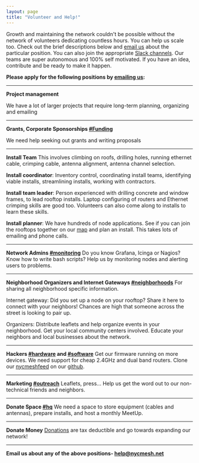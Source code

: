 ```yaml
---
layout: page
title: "Volunteer and Help!"
---
```


Growth and maintaining the network couldn't be possible without the network of volunteers dedicating countless hours. You can help us scale too. Check out the brief descriptions below and [email us](mailto:help@nycmesh.net) about the particular position. You can also join the appropriate [Slack channels](https://slack.nycmesh.net). Our teams are super autonomous and 100% self motivated. If you have an idea, contribute and be ready to make it happen.

**Please apply for the following positions by [emailing us](mailto:help@nycmesh.net):**

***

**Project management**

We have a lot of larger projects that require long-term planning, organizing and emailing

***
**Grants, Corporate Sponsorships [#Funding](https://nycmesh.slack.com/messages/funding)**

We need help seeking out grants and writing proposals

***

**Install Team**
This involves climbing on roofs, drilling holes, running ethernet cable, crimping cable, antenna alignment, antenna channel selection. 

**Install coordinator**: Inventory control, coordinating install teams, identifying viable installs, streamlining installs, working with contractors.

**Install team leader**: Person experienced with drilling concrete and window frames, to lead rooftop installs. Laptop configuring of routers and Ethernet crimping skills are good too. Volunteers can also come along to installs to learn these skills.

**Install planner**: We have hundreds of node applications. See if you can join the rooftops together on our [map](https://nycmesh.net/map/) and plan an install. This takes lots of emailing and phone calls.

***

**Network Admins [#monitoring](https://nycmesh.slack.com/messages/monitoring)**
Do you know Grafana, Icinga or Nagios? Know how to write bash scripts? Help us by monitoring nodes and alerting users to problems. 

***

**Neighborhood Organizers and Internet Gateways [#neighborhoods](https://nycmesh.slack.com/messages/neighborhoods)**
For sharing all neighborhood specific information.  

Internet gateway: Did you set up a node on your rooftop? Share it here to connect with your neighbors! Chances are high that someone across the street is looking to pair up.  

Organizers: Distribute leaflets and help organize events in your neighborhood. Get your local community centers involved. Educate your neighbors and local businesses about the network.

***

**Hackers [#hardware](https://nycmesh.slack.com/messages/hardware) and [#software](https://nycmesh.slack.com/messages/software-firmware)**
Get our firmware running on more devices. We need support for cheap 2.4GHz and dual band routers. Clone our [nycmeshfeed](https://github.com/nycmeshnet/nycmeshfeed) on our [github](https://github.com/nycmeshnet).

***

**Marketing [#outreach](https://nycmesh.slack.com/messages/outreach)** 
Leaflets, press... Help us get the word out to our non-technical friends and neighbors. 

***

**Donate Space [#hq](https://nycmesh.slack.com/messages/hq)**
We need a space to store equipment (cables and antennas), prepare installs, and host a monthly MeetUp.

***

**Donate Money**
[Donations](https://nycmesh.net/donate/) are tax deductible and go towards expanding our network!

***

**Email us about any of the above positions- [help@nycmesh.net](help@nycmesh.net)**
